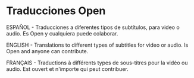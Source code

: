 Traducciones Open
==========================

ESPAÑOL - Traducciones a diferentes tipos de subtítulos, para video o audio. Es Open y cualquiera puede colaborar.

ENGLISH - Translations to different types of subtitles for video or audio. Is Open and anyone can contribute.

FRANÇAIS - Traductions à différents types de sous-titres pour la vidéo ou audio. Est ouvert et n'importe qui peut contribuer.
